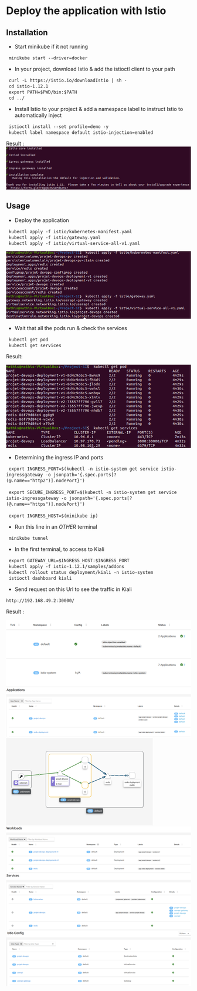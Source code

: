 # Deploy the application with Istio

## Installation

- Start minikube if it not running

```
 minikube start --driver=docker
```

- In your project, download Istio & add the istioctl client to your path

```
 curl -L https://istio.io/downloadIstio | sh -
 cd istio-1.12.1
 export PATH=$PWD/bin:$PATH
 cd ../
```

- Install Istio to your project & add a namespace label to instruct Istio to automatically inject

```
 istioctl install --set profile=demo -y
 kubectl label namespace default istio-injection=enabled
```

Result :
![InstallIstioResult](/img/IstioInstallresult.png)

## Usage

- Deploy the application

```
 kubectl apply -f istio/kubernetes-manifest.yaml
 kubectl apply -f istio/gateway.yaml
 kubectl apply -f istio/virtual-service-all-v1.yaml
```

![DeployementResult](/img/servicesVSGate.png)

- Wait that all the pods run & check the services

```
 kubectl get pod
 kubectl get services
```

Result:

![GetPod](/img/podSvc.png)

- Determining the ingress IP and ports

```
 export INGRESS_PORT=$(kubectl -n istio-system get service istio-ingressgateway -o jsonpath='{.spec.ports[?(@.name=="http2")].nodePort}')

 export SECURE_INGRESS_PORT=$(kubectl -n istio-system get service istio-ingressgateway -o jsonpath='{.spec.ports[?(@.name=="https")].nodePort}')

 export INGRESS_HOST=$(minikube ip)

```

- Run this line in an _OTHER_ terminal

```
 minikube tunnel
```

- In the first terminal, to access to Kiali

```
 export GATEWAY_URL=$INGRESS_HOST:$INGRESS_PORT
 kubectl apply -f istio-1.12.1/samples/addons
 kubectl rollout status deployment/kiali -n istio-system
 istioctl dashboard kiali
```

- Send request on this Url to see the traffic in Kiali

```
http://192.168.49.2:30000/
```

Result :

![KialiOverview](/img/kialiOverw.png)
![KialiApp](/img/App.png)
![KialiGraph](/img/graph.png)
![KialiWorkload](/img/Wkld.png)
![kialiSvc](/img/Svc.png)
![kialiIstioConf](/img/istioConfig.png)
